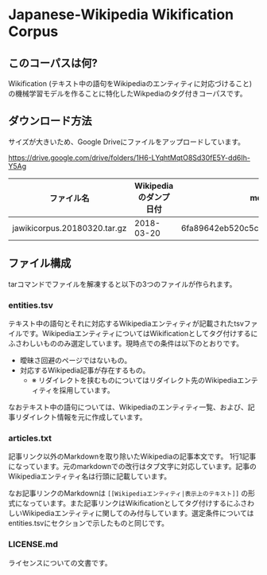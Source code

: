 # Japanese-Wikipedia Wikification Corpus

## このコーパスは何?
Wikification (テキスト中の語句をWikipediaのエンティティに対応づけること) の機械学習モデルを作ることに特化したWikpediaのタグ付きコーパスです。

## ダウンロード方法
サイズが大きいため、Google Driveにファイルをアップロードしています。

https://drive.google.com/drive/folders/1H6-LYqhtMqtO8Sd30fE5Y-dd6Ih-Y5Ag

|ファイル名|Wikipediaのダンプ日付|md5|
| --- | --- | --- |
| jawikicorpus.20180320.tar.gz | 2018-03-20 | 6fa89642eb520c5c241c00f2112dbccd |

## ファイル構成
tarコマンドでファイルを解凍すると以下の3つのファイルが作られます。

### entities.tsv
テキスト中の語句とそれに対応するWikipediaエンティティが記載されたtsvファイルです。WikipediaエンティティについてはWikificationとしてタグ付けするにふさわしいもののみ選定しています。現時点での条件は以下のとおりです。
* 曖昧さ回避のページではないもの。
* 対応するWikipedia記事が存在するもの。
    * ※ リダイレクトを挟むものについてはリダイレクト先のWikipediaエンティティを採用しています。

なおテキスト中の語句については、Wikipediaのエンティティ一覧、および、記事リダイレクト情報を元に作成しています。

### articles.txt
記事リンク以外のMarkdownを取り除いたWikipediaの記事本文です。
1行1記事になっています。元のmarkdownでの改行はタブ文字に対応しています。記事のWikipediaエンティティ名は行頭に記載しています。

なお記事リンクのMarkdownは `[[Wikipediaエンティティ|表示上のテキスト]]` の形式になっています。また記事リンクはWikificationとしてタグ付けするにふさわしいWikipediaエンティティに関してのみ付与しています。選定条件についてはentities.tsvにセクションで示したものと同じです。

### LICENSE.md
ライセンスについての文書です。

